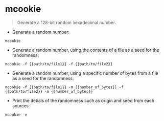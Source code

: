 # mcookie

> Generate a 128-bit random hexadecimal number.

- Generate a random number:

`mcookie`

- Generate a random number, using the contents of a file as a seed for the randomness:

`mcookie -f {{path/to/file1}} -f {{path/to/file2}}`

- Generate a random number, using a specific number of bytes from a file as a seed for the randomness:

`mcookie -f {{path/to/file1}} -m {{number_of_bytes}} -f {{path/to/file2}} -m {{number_of_bytes}}`

- Print the detials of the randomness such as origin and seed from each sources:

`mcookie -v`
